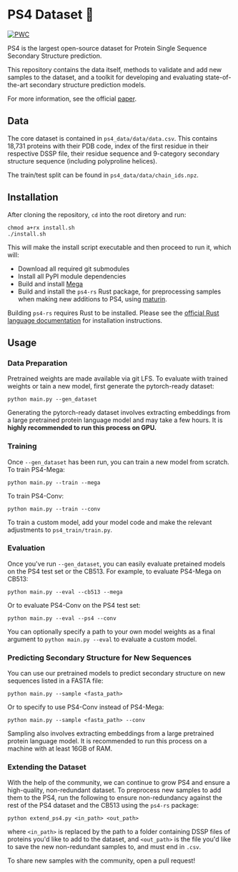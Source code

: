 # PS4 Dataset 🧬

[![PWC](https://img.shields.io/endpoint.svg?url=https://paperswithcode.com/badge/ps4-a-next-generation-dataset-for-protein/protein-secondary-structure-prediction-on-1)](https://paperswithcode.com/sota/protein-secondary-structure-prediction-on-1?p=ps4-a-next-generation-dataset-for-protein)

PS4 is the largest open-source dataset for Protein Single Sequence Secondary Structure prediction. 

This repository contains the data itself, methods to validate and add new samples to the dataset, and a toolkit for developing and evaluating state-of-the-art secondary structure prediction models.

For more information, see the official [paper](https://www.biorxiv.org/content/10.1101/2023.02.28.530456v1).

## Data

The core dataset is contained in `ps4_data/data/data.csv`. This contains 18,731 proteins with their PDB code, index of the first residue in their respective DSSP file, their residue sequence and 9-category secondary structure sequence (including polyproline helices).

The train/test split can be found in `ps4_data/data/chain_ids.npz`.

## Installation

After cloning the repository, `cd` into the root diretory and run:
```
chmod a+rx install.sh
./install.sh
```
This will make the install script executable and then proceed to run it, which will:
- Download all required git submodules
- Install all PyPI module dependencies
- Build and install [Mega](https://github.com/facebookresearch/mega)
- Build and install the `ps4-rs` Rust package, for preprocessing samples when making new additions to PS4, using [maturin](https://github.com/PyO3/maturin).

Building `ps4-rs` requires Rust to be installed. Please see the [official Rust language documentation](https://www.rust-lang.org/tools/install) for installation instructions.

## Usage

### Data Preparation

Pretrained weights are made available via git LFS. To evaluate wiith trained weights or tain a new model, first generate the pytorch-ready dataset:
```
python main.py --gen_dataset
```

Generating the pytorch-ready dataset involves extracting embeddings from a large pretrained protein language model and may take a few hours. It is **highly recommended to run this process on GPU.** 

### Training

Once `--gen_dataset` has been run, you can train a new model from scratch. To train PS4-Mega: 
```
python main.py --train --mega
```
To train PS4-Conv: 
```
python main.py --train --conv
```
To train a custom model, add your model code and make the relevant adjustments to `ps4_train/train.py`.

### Evaluation

Once you've run `--gen_dataset`, you can easily evaluate pretained models on the PS4 test set or the CB513. For example, to evaluate PS4-Mega on CB513:
```
python main.py --eval --cb513 --mega
```
Or to evaluate PS4-Conv on the PS4 test set:
```
python main.py --eval --ps4 --conv
```
You can optionally specify a path to your own model weights as a final argument to `python main.py --eval` to evaluate a custom model.

### Predicting Secondary Structure for New Sequences 

You can use our pretrained models to predict secondary structure on new sequences listed in a FASTA file:
```
python main.py --sample <fasta_path>
```
Or to specify to use PS4-Conv instead of PS4-Mega:
```
python main.py --sample <fasta_path> --conv
```
Sampling also involves extracting embeddings from a large pretrained protein language model. It is recommended to run this process on a machine with at least 16GB of RAM.  

### Extending the Dataset

With the help of the community, we can continue to grow PS4 and ensure a high-quality, non-redundant dataset. To preprocess new samples to add them to the PS4, run the following to ensure non-redundancy against the rest of the PS4 dataset and the CB513 using the `ps4-rs` package:
```
python extend_ps4.py <in_path> <out_path>
```

where `<in_path>` is replaced by the path to a folder containing DSSP files of proteins you'd like to add to the dataset, and `<out_path>` is the file you'd like to save the new non-redundant samples to, and must end in `.csv`.

To share new samples with the community, open a pull request!
